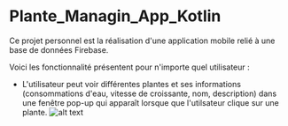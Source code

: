 # Plante_Managin_App_Kotlin

Ce projet personnel est la réalisation d'une application mobile relié à une base de données Firebase.

Voici les fonctionnalité présentent pour n'importe quel utilisateur :

- L'utilisateur peut voir différentes plantes et ses informations (consommations d'eau, vitesse de croissante, nom, description) dans une
fenêtre pop-up qui apparaît lorsque que l'utilsateur clique sur une plante.
![alt text](http://url/to/img.png)
